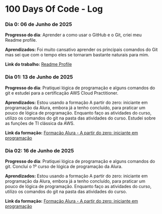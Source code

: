 # 100 Days Of Code - Log

### Dia 0: 06 de Junho de 2025

**Progresso do dia**: Aprender a como usar o GitHub e o Git, criei meu Readme profile.

**Aprendizados:** Foi muito cansativo aprender os principais comandos do Git mas sei que com o tempo eles se tornaram bastante naturais para mim.

**Link do trabalho:** [Readme Profile](https://github.com/juliafigueira)

### Dia 01: 13 de Junho de 2025

**Progresso do dia**: Pratiquei lógica de programação e alguns comandos do git e estudei para a certificação AWS Cloud Practitioner.

**Aprendizados:** Estou usando a formação A partir do zero: iniciante em programação da Alura, embora já a tenho concluído, para praticar um pouco de lógica de programação. Enquanto faço as atividades do curso, utilizo os comandos do git na pasta das atividades do curso. 
Estudei sobre as funções de TI clássica da AWS.

**Link da formação:** [Formação Alura - A partir do zero: iniciante em programação](https://www.alura.com.br/formacao-programacao)

### Dia 02: 16 de Junho de 2025

**Progresso do dia**: Pratiquei lógica de programação e alguns comandos do git. Concluí o 1º curso de lógica de programação da Alura.

**Aprendizados:** Estou usando a formação A partir do zero: iniciante em programação da Alura, embora já a tenho concluído, para praticar um pouco de lógica de programação. Enquanto faço as atividades do curso, utilizo os comandos do git na pasta das atividades do curso. 

**Link da formação:** [Formação Alura - A partir do zero: iniciante em programação](https://www.alura.com.br/formacao-programacao)

